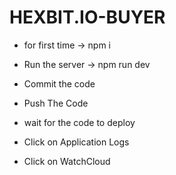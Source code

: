 # HEXBIT.IO-BUYER

- for first time -> npm i

- Run the server -> npm run dev
- Commit the code
- Push The Code
- wait for the code to deploy
- Click on Application Logs
- Click on WatchCloud
